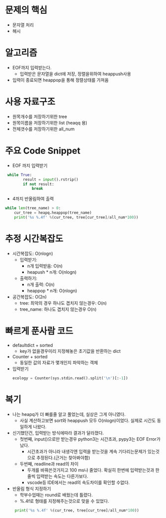 # 문제의 핵심
- 문자열 처리
- 해시
# 알고리즘
- EOF까지 입력받는다.
    - 입력받은 문자열을 dict에 저장, 정렬을위하여 heappush사용
- 입력이 종료되면 heappop을 통해 정렬상태를 가져옴
# 사용 자료구조
- 원목개수를 저장하기위한 tree
- 원목이름을 저장하기위한 list (heaqq 용)
- 전체갯수를 저장하기위한 all_num
# 주요 Code Snippet
- EOF 까지 입력받기
```python
 while True:
        result = input().rstrip()
        if not result:
            break
```
- 4까지 반올림하여 출력
```python
while len(tree_name) > 0:
    cur_tree = heapq.heappop(tree_name)
    print('%s %.4f' %(cur_tree, tree[cur_tree]/all_num*100))
```
# 추정 시간복잡도
- 시간복잡도: O(nlogn)
    - 입력받기: 
        - n개 입력받음: O(n)
        - heapush * n개: O(nlogn)
    - 출력하기:
        - n개 출력: O(n)
        - heappop * n개: O(nlogn)
- 공간복잡도: O(2n)
    - tree: 최악의 경우 하나도 겹치지 않는경우: O(n)
    - tree_name: 하나도 겹치지 않는경우 O(n)
# 빠르게 푼사람 코드
- defaultdict + sorted
    - key가 없을경우미리 지정해놓은 초기값을 반환하는 dict
- Counter + sorted
    - 동일한 값의 자료가 몇개인지 파악하는 객체
- 입력받기
    ```python 
    ecology = Counter(sys.stdin.read().split('\n')[:-1]) 
    ```
# 복기
- 나는 heapq가 더 빠를줄 알고 풀었는데, 실상은 그게 아니였다.
    - 사실 계산하고보면 sort와 heappush 모두 O(nlogn)이었다. 실제로 시간도 동일하게 나왔다.
- 신기했던건, 입력받는 방식에따라 결과가 달라졌다.
    - 첫번째, input()으로만 받는경우 python3는 시간초과, pypy3는 EOF Error가 났다.
        - 시간초과가 아니라 내생각엔 입력을 받는것을 계속 기다리는문제가 있는것으로 추정된다.(근거는 찾아봐야함)
    - 두번째, readline과 read의 차이
        - 두개를 바꿔쓴것가지고 100 ms나 줄었다. 확실히 한번에 입력받는것과 한줄씩 입력받는 속도는 다른가보다. 
        - vscode등 IDE에서는 read의 속도차이를 확인할 수없다.
- 반올림 형식 지정하기
    - 학부수업때는 round로 배웠는데 틀렸다.
    - %.4f로 형태를 지정해주는것으로 맞을 수 있었다.
    ```python
     print('%s %.4f' %(cur_tree, tree[cur_tree]/all_num*100))
    ```

